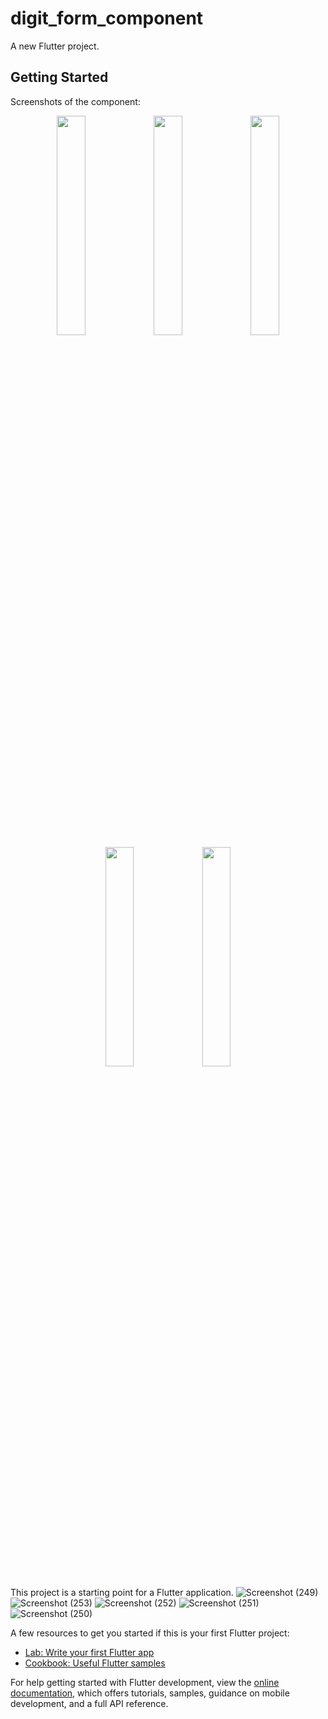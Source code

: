 # digit_form_component

A new Flutter project.

## Getting Started
Screenshots of the component:
<p align = "center">
<img width="30%" src="https://github.com/AnishaShende/DIGIT-Form-Component/assets/91362696/131132ce-e6d3-4e38-870a-f3ef189f0a43">
<img width="30%" src="https://github.com/AnishaShende/DIGIT-Form-Component/assets/91362696/3b73492f-02a8-40f8-9ac9-65e39f1d9a9f">
<img width="30%" src="https://github.com/AnishaShende/DIGIT-Form-Component/assets/91362696/84c46888-4408-4bdb-8695-c4b70b92fd67">
<img width="30%" src="https://github.com/AnishaShende/DIGIT-Form-Component/assets/91362696/d8e6feaf-4d2d-4b74-a5b4-f45e1309b321">
<img width="30%" src="https://github.com/AnishaShende/DIGIT-Form-Component/assets/91362696/bf75df5c-b998-4d82-9ece-5776ef6ae8c9">
</p>

This project is a starting point for a Flutter application.
![Screenshot (249)]()
![Screenshot (253)]()
![Screenshot (252)]()
![Screenshot (251)]()
![Screenshot (250)]()

A few resources to get you started if this is your first Flutter project:

- [Lab: Write your first Flutter app](https://docs.flutter.dev/get-started/codelab)
- [Cookbook: Useful Flutter samples](https://docs.flutter.dev/cookbook)

For help getting started with Flutter development, view the
[online documentation](https://docs.flutter.dev/), which offers tutorials,
samples, guidance on mobile development, and a full API reference.

